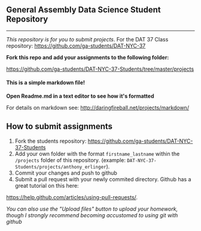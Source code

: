 ## General Assembly Data Science Student Repository

---

*This repository is for you to submit projects*. For the DAT 37 Class repository: https://github.com/ga-students/DAT-NYC-37

**Fork this repo and add your assignments to the following folder:**

https://github.com/ga-students/DAT-NYC-37-Students/tree/master/projects

#### This is a simple markdown file!

**Open Readme.md in a text editor to see how it's formatted**

For details on markdown see:
http://daringfireball.net/projects/markdown/


## How to submit assignments
1. Fork the students repository:
   https://github.com/ga-students/DAT-NYC-37-Students
1. Add your own folder with the format `firstname_lastname` within the
   `/projects` folder of this repository. (example: `DAT-NYC-37-Students/projects/anthony_erlinger`).
1. Commit your changes and push to github
1. Submit a pull request with your newly commited directory. Github has
   a great tutorial on this here:

https://help.github.com/articles/using-pull-requests/.
 
*You can also use the "Upload files" button to upload your homework,
though I strongly recommend becoming accustomed to using git with github*

